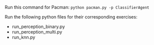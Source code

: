 Run this command for Pacman:
```python pacman.py -p ClassifierAgent```

Run the following python files for their corresponding exercises:
- run_perception_binary.py
- run_perception_multi.py
- run_knn.py